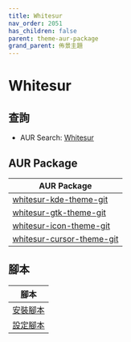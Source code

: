 ```yaml
---
title: Whitesur
nav_order: 2051
has_children: false
parent: theme-aur-package
grand_parent: 佈景主題
---
```



# Whitesur


## 查詢

* AUR Search: [Whitesur](https://aur.archlinux.org/packages?O=0&SeB=nd&K=Whitesur&outdated=&SB=m&SO=d&PP=50&submit=Go)


## AUR Package

| AUR Package |
| --- |
| [whitesur-kde-theme-git](https://aur.archlinux.org/packages/whitesur-kde-theme-git) |
| [whitesur-gtk-theme-git](https://aur.archlinux.org/packages/whitesur-gtk-theme-git) |
| [whitesur-icon-theme-git](https://aur.archlinux.org/packages/whitesur-icon-theme-git) |
| [whitesur-cursor-theme-git](https://aur.archlinux.org/packages/whitesur-cursor-theme-git) |


## 腳本

| 腳本 |
| --- |
| [安裝腳本](https://github.com/samwhelp/ezarcher-adjustment/tree/main/prototype/theme/whitesur) |
| [設定腳本](https://github.com/samwhelp/ezarcher-adjustment/tree/main/prototype/de/kde-plasma/part/style/kde-plasma-style-white-sur-dark-breeze) |

